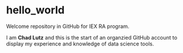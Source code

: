 # hello_world
Welcome repository in GitHub for IEX RA program.

I am **Chad Lutz** and this is the start of an organzied GitHub account to display my experience and knowledge of data science tools. 
